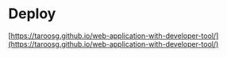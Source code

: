 # Deploy

[https://taroosg.github.io/web-application-with-developer-tool/](https://taroosg.github.io/web-application-with-developer-tool/)
